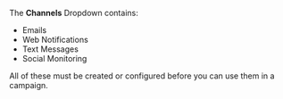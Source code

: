 The **Channels** Dropdown contains:

* Emails
* Web Notifications
* Text Messages
* Social Monitoring

All of these must be created or configured before you can use them in a campaign.
